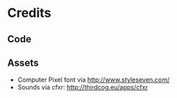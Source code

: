 # Credits

## Code

## Assets

* Computer Pixel font via http://www.styleseven.com/
* Sounds via cfxr: http://thirdcog.eu/apps/cfxr
